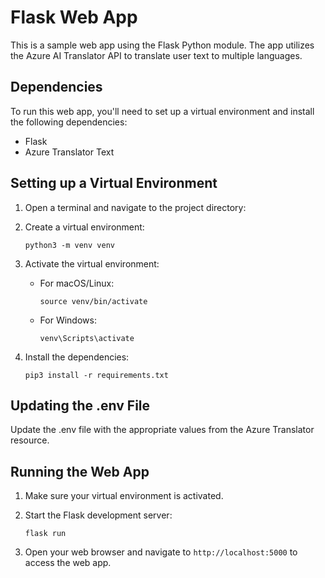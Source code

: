 # Flask Web App

This is a sample web app using the Flask Python module. The app utilizes the Azure AI Translator API to translate user text to multiple languages.

## Dependencies

To run this web app, you'll need to set up a virtual environment and install the following dependencies:

- Flask
- Azure Translator Text

## Setting up a Virtual Environment

1. Open a terminal and navigate to the project directory:


2. Create a virtual environment:
    ```
    python3 -m venv venv
    ```

3. Activate the virtual environment:
    - For macOS/Linux:
      ```
      source venv/bin/activate
      ```
    - For Windows:
      ```
      venv\Scripts\activate
      ```

4. Install the dependencies:
    ```
    pip3 install -r requirements.txt
    ```

 ## Updating the .env File
Update the .env file with the appropriate values from the Azure Translator resource.
  
## Running the Web App

1. Make sure your virtual environment is activated.

2. Start the Flask development server:
    ```
    flask run
    ```

3. Open your web browser and navigate to `http://localhost:5000` to access the web app.

